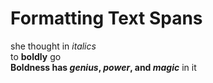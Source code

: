 # Formatting Text Spans
she thought in _italics_<br>
to __boldly__ go<br>
**Boldness has *genius*, _power_, and *magic*** in it
